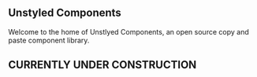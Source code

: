 ## Unstyled Components

Welcome to the home of Unstlyed Components, an open source copy and paste component library.

## CURRENTLY UNDER CONSTRUCTION
